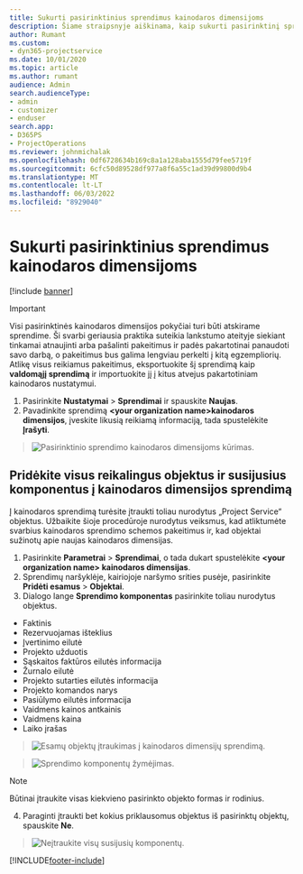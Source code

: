 ```yaml
---
title: Sukurti pasirinktinius sprendimus kainodaros dimensijoms
description: Šiame straipsnyje aiškinama, kaip sukurti pasirinktinį sprendimą kuriant pasirinktines kainodaros dimensijas.
author: Rumant
ms.custom:
- dyn365-projectservice
ms.date: 10/01/2020
ms.topic: article
ms.author: rumant
audience: Admin
search.audienceType:
- admin
- customizer
- enduser
search.app:
- D365PS
- ProjectOperations
ms.reviewer: johnmichalak
ms.openlocfilehash: 0df6728634b169c8a1a128aba1555d79fee5719f
ms.sourcegitcommit: 6cfc50d89528df977a8f6a55c1ad39d99800d9b4
ms.translationtype: MT
ms.contentlocale: lt-LT
ms.lasthandoff: 06/03/2022
ms.locfileid: "8929040"
---
```

# <a name="create-custom-solutions-for-pricing-dimensions"></a>Sukurti pasirinktinius sprendimus kainodaros dimensijoms

[!include [banner](../includes/psa-now-project-operations.md)]

> [!IMPORTANT]
> Visi pasirinktinės kainodaros dimensijos pokyčiai turi būti atskirame sprendime. Ši svarbi geriausia praktika suteikia lankstumo ateityje siekiant tinkamai atnaujinti arba pašalinti pakeitimus ir padės pakartotinai panaudoti savo darbą, o pakeitimus bus galima lengviau perkelti į kitą egzempliorių. Atlikę visus reikiamus pakeitimus, eksportuokite šį sprendimą kaip **valdomąjį sprendimą** ir importuokite jį į kitus atvejus pakartotiniam kainodaros nustatymui.

1. Pasirinkite **Nustatymai** > **Sprendimai** ir spauskite **Naujas**. 
2. Pavadinkite sprendimą **\<your organization name>kainodaros dimensijos**, įveskite likusią reikiamą informaciją, tada spustelėkite **Įrašyti**.

> ![Pasirinktinio sprendimo kainodaros dimensijoms kūrimas.](media/Creation-of-custom-pricing-dimension-solution.PNG)
  
## <a name="add-all-required-entities-and-related-components-to-the-pricing-dimension-solution"></a>Pridėkite visus reikalingus objektus ir susijusius komponentus į kainodaros dimensijos sprendimą
Į kainodaros sprendimą turėsite įtraukti toliau nurodytus „Project Service“ objektus. Užbaikite šioje procedūroje nurodytus veiksmus, kad atliktumėte svarbius kainodaros sprendimo schemos pakeitimus ir, kad objektai sužinotų apie naujas kainodaros dimensijas.

1. Pasirinkite **Parametrai** > **Sprendimai**, o tada dukart spustelėkite **\<your organization name> kainodaros dimensijas**. 
2. Sprendimų naršyklėje, kairiojoje naršymo srities pusėje, pasirinkite **Pridėti esamus** > **Objektai**.
3. Dialogo lange **Sprendimo komponentas** pasirinkite toliau nurodytus objektus.

- Faktinis
- Rezervuojamas išteklius
- Įvertinimo eilutė
- Projekto užduotis
- Sąskaitos faktūros eilutės informacija
- Žurnalo eilutė
- Projekto sutarties eilutės informacija
- Projekto komandos narys
- Pasiūlymo eilutės informacija
- Vaidmens kainos antkainis
- Vaidmens kaina 
- Laiko įrašas 

> ![Esamų objektų įtraukimas į kainodaros dimensijų sprendimą.](media/Existing-entities-to-PD-solution.png)

> ![Sprendimo komponentų žymėjimas.](media/Dimension-Components.png)

> [!NOTE]
> Būtinai įtraukite visas kiekvieno pasirinkto objekto formas ir rodinius.

4. Paraginti įtraukti bet kokius priklausomus objektus iš pasirinktų objektų, spauskite **Ne**.

> ![Neįtraukite visų susijusių komponentų.](media/Do-not-include-required.png)




[!INCLUDE[footer-include](../includes/footer-banner.md)]
